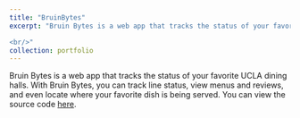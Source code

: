 ```yaml
---
title: "BruinBytes"
excerpt: "Bruin Bytes is a web app that tracks the status of your favorite UCLA dining halls. With Bruin Bytes, you can track line status, view menus and reviews, and even locate where your favorite dish is being served.

<br/>"
collection: portfolio
---
```


Bruin Bytes is a web app that tracks the status of your favorite UCLA dining halls. With Bruin Bytes, you can track line status, view menus and reviews, and even locate where your favorite dish is being served. You can view the source code [here](https://github.com/ArushRam/BruinBytes).


